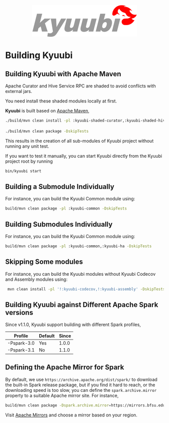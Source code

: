<div align=center>

![](../imgs/kyuubi_logo.png)

</div>

# Building Kyuubi

## Building Kyuubi with Apache Maven

Apache Curator and Hive Service RPC are shaded to avoid conflicts with external jars.

You need install these shaded modules locally at first.

**Kyuubi** is built based on [Apache Maven](http://maven.apache.org),

```bash
./build/mvn clean install -pl :kyuubi-shaded-curator,:kyuubi-shaded-hive-service-rpc -am -Pkyuubi-shaded

./build/mvn clean package -DskipTests
```

This results in the creation of all sub-modules of Kyuubi project without running any unit test.

If you want to test it manually, you can start Kyuubi directly from the Kyuubi project root by running

```bash
bin/kyuubi start
```

## Building a Submodule Individually

For instance, you can build the Kyuubi Common module using:

```bash
build/mvn clean package -pl :kyuubi-common -DskipTests
```

## Building Submodules Individually

For instance, you can build the Kyuubi Common module using:

```bash
build/mvn clean package -pl :kyuubi-common,:kyuubi-ha -DskipTests
```

## Skipping Some modules

For instance, you can build the Kyuubi modules without Kyuubi Codecov and Assembly modules using:

```bash
 mvn clean install -pl '!:kyuubi-codecov,!:kyuubi-assembly' -DskipTests
```

## Building Kyuubi against Different Apache Spark versions

Since v1.1.0, Kyuubi support building with different Spark profiles,

Profile | Default  | Since
--- | --- | --- 
-Pspark-3.0 | Yes | 1.0.0
-Pspark-3.1 | No | 1.1.0


## Defining the Apache Mirror for Spark

By default, we use `https://archive.apache.org/dist/spark/` to download the built-in Spark release package,
but if you find it hard to reach, or the downloading speed is too slow, you can define the `spark.archive.mirror`
property to a suitable Apache mirror site. For instance,

```bash
build/mvn clean package -Dspark.archive.mirror=https://mirrors.bfsu.edu.cn/apache/spark/spark-3.0.1
```

Visit [Apache Mirrors](http://www.apache.org/mirrors/) and choose a mirror based on your region.
